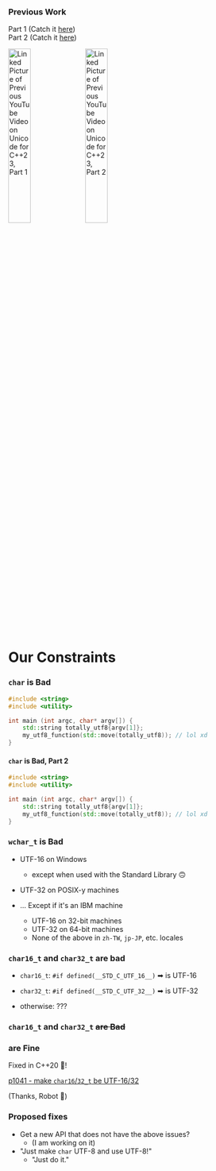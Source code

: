 ### Previous Work

Part 1 (Catch it [here](https://www.youtube.com/watch?v=BdUipluIf1E))  
Part 2 (Catch it [here](https://www.youtube.com/watch?v=FQHofyOgQtM))

<a href="https://www.youtube.com/watch?v=BdUipluIf1E"><img src="resources/Previously0.jpg" alt="Linked Picture of Previous YouTube Video on Unicode for C++23, Part 1" width="30%" height="30%" /></a> <a href="https://www.youtube.com/watch?v=FQHofyOgQtM"><img src="resources/Previously1.png" alt="Linked Picture of Previous YouTube Video on Unicode for C++23, Part 2" width="30%" height="30%" /></a>




# Our Constraints


### `char` is Bad

```cpp
#include <string>
#include <utility>

int main (int argc, char* argv[]) {
	std::string totally_utf8{argv[1]};
	my_utf8_function(std::move(totally_utf8)); // lol xd
}
```


#### `char` is Bad, Part 2

```cpp
#include <string>
#include <utility>

int main (int argc, char* argv[]) {
	std::string totally_utf8{argv[1]};
	my_utf8_function(std::move(totally_utf8)); // lol xd
}
```


### `wchar_t` is Bad

- UTF-16 on Windows
  - except when used with the Standard Library 🙃

- UTF-32 on POSIX-y machines
- ... Except if it's an IBM machine
  - UTF-16 on 32-bit machines
  - UTF-32 on 64-bit machines
  - None of the above in `zh-TW`, `jp-JP`, etc. locales


### `char16_t` and `char32_t` are bad

- `char16_t`: `#if defined(__STD_C_UTF_16__)` ➡ is UTF-16

- `char32_t`: `#if defined(__STD_C_UTF_32__)` ➡ is UTF-32

- otherwise: ???



### `char16_t` and `char32_t` ~~are Bad~~
### are Fine


Fixed in C++20 🎉!

[p1041 - make `char16`/`32_t` be UTF-16/32](https://wg21.link/p1041)

(Thanks, Robot 💚)


### Proposed fixes

- Get a new API that does not have the above issues?
  - (I am working on it)
- "Just make `char` UTF-8 and use UTF-8!"
  - "Just do it."
